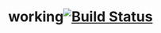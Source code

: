# working[![Build Status](https://travis-ci.org/laopo001/hypergl.svg?branch=master)](https://travis-ci.org/laopo001/hypergl)


